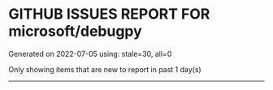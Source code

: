 
# GITHUB ISSUES REPORT FOR microsoft/debugpy


Generated on 2022-07-05 using: stale=30, all=0


Only showing items that are new to report in past 1 day(s)


---
